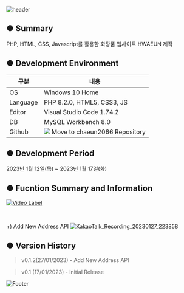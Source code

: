 ![header](https://capsule-render.vercel.app/api?type=waving&color=gradient&height=200&section=header&text=🍀HWAEUN&fontSize=55)

● Summary
---------------------------
PHP, HTML, CSS, Javascript를 활용한 화장품 웹사이트 HWAEUN 제작

● Development Environment
-------------
|구분|내용|
|---|------------------|
|OS|Windows 10 Home|
|Language|PHP 8.2.0, HTML5, CSS3, JS|
|Editor|Visual Studio Code 1.74.2|
|DB|MySQL Workbench 8.0|
|Github|<a href="https://github.com/chaeun2066"><img src="https://img.shields.io/badge/Github-F05032?style=flat-square&logo=github&logoColor=white"/></a> Move to chaeun2066 Repository|

● Development Period
----------------
2023년 1월 12일(목) ~ 2023년 1월 17일(화)


● Fucntion Summary and Information
-------------

[![Video Label](http://img.youtube.com/vi/9ckcUQRocAM/0.jpg)](https://youtu.be/9ckcUQRocAM)

<br>

+) Add New Address API
![KakaoTalk_Recording_20230127_223858](https://user-images.githubusercontent.com/114280483/215106959-c0b05e99-3995-4f97-93b8-b62e195a4466.gif)


● Version History
-------------
> v0.1.2(27/01/2023) - Add New Address API

> v0.1 (17/01/2023) - Initial Release

![Footer](https://capsule-render.vercel.app/api?type=waving&color=gradient&height=200&section=footer)
